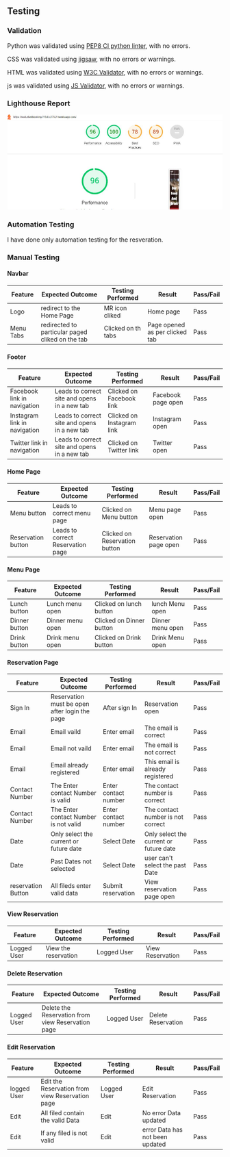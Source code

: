 ## Testing

### Validation

Python was validated using [PEP8 CI python linter](https://pep8ci.herokuapp.com/), with no errors.

CSS was validated using [jigsaw](https://jigsaw.w3.org/css-validator/#validate_by_input), with no errors or warnings.

HTML was validated using [W3C Validator](https://validator.w3.org/#validate_by_uri), with no errors or warnings.

js was validated using [JS Validator](https://jshint.com/), with no errors or warnings.

### Lighthouse Report

![LightHouse](documentation/lighthouse.JPG)

### Automation Testing

I have done only automation testing for the resveration.

### Manual Testing

#### Navbar

| Feature | Expected Outcome | Testing Performed | Result | Pass/Fail |
| --- | --- | --- | --- | --- |
| Logo | redirect to the Home Page| MR icon cliked | Home page | Pass |
| Menu Tabs | redirected to particular paged cliked on the tab | Clicked on th tabs | Page opened as per clicked tab | Pass |

#### Footer

| Feature | Expected Outcome | Testing Performed | Result | Pass/Fail |
| --- | --- | --- | --- | --- |
| Facebook link in navigation| Leads to correct site and opens in a new tab| Clicked on Facebook link|  Facebook page open |Pass |
| Instagram link in navigation | Leads to correct site and opens in a new tab | Clicked on Instagram link | Instagram open  | Pass |
| Twitter link in navigation | Leads to correct site and opens in a new tab | Clicked on Twitter link |Twitter open | Pass |

#### Home Page

| Feature | Expected Outcome | Testing Performed | Result | Pass/Fail |
| --- | --- | --- | --- | --- |
| Menu button| Leads to correct menu page| Clicked on Menu button |  Menu page open |Pass |
| Reservation button|Leads to correct Reservation page | Clicked on Reservation button | Reservation page open |Pass |

#### Menu Page

| Feature | Expected Outcome | Testing Performed | Result | Pass/Fail |
| --- | --- | --- | --- | --- |
| Lunch button| Lunch menu open| Clicked on lunch button | lunch Menu  open |Pass |
| Dinner button| Dinner menu open| Clicked on Dinner button | Dinner menu open |Pass |
| Drink button| Drink menu open| Clicked on Drink button | Drink Menu open |Pass |

#### Reservation Page

| Feature | Expected Outcome | Testing Performed | Result | Pass/Fail |
| --- | --- | --- | --- | --- |
| Sign In| Reservation must be open after login the page | After sign In | Reservation open |Pass |
| Email | Email vaild | Enter email | The email is correct | Pass |
| Email | Email not vaild | Enter email | The email is not correct | Pass |
| Email | Email already registered | Enter email | This email is already registered | Pass |
| Contact Number | The Enter contact Number is valid | Enter contact number | The contact number is correct | Pass |
| Contact Number | The Enter contact Number is not valid | Enter contact number | The contact number is not correct | Pass |
| Date | Only select the current or future date | Select Date | Only select the current or future date | Pass |
| Date | Past Dates not selected | Select Date | user can't select the past Date | Pass |
| reservation Button | All fileds enter valid data | Submit reservation | View reservation page open | Pass |

#### View Reservation

| Feature | Expected Outcome | Testing Performed | Result | Pass/Fail |
| --- | --- | --- | --- | --- |
| Logged User| View the reservation | Logged User | View Reservation | Pass |

#### Delete Reservation

| Feature | Expected Outcome | Testing Performed | Result | Pass/Fail |
| --- | --- | --- | --- | --- |
| Logged User| Delete the Reservation from view Reservation page | Logged User | Delete Reservation | Pass |

#### Edit Reservation

| Feature | Expected Outcome | Testing Performed | Result | Pass/Fail |
| --- | --- | --- | --- | --- |
| logged User| Edit the Reservation from view Reservation page | Logged User | Edit Reservation | Pass |
| Edit  | All filed contain the valid Data | Edit | No error Data updated | Pass |
| Edit  | If any filed is not valid | Edit |  error Data has not been updated | Pass |

